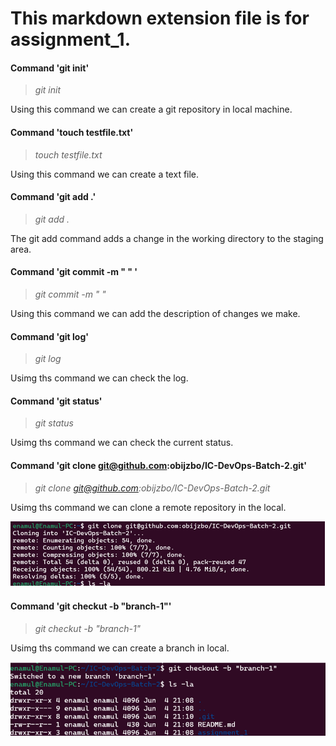 # This markdown extension file is for assignment_1.

#### Command 'git init'

>_git init_

Using this command we can create a git repository in local machine.

#### Command 'touch testfile.txt'

>_touch testfile.txt_

Using this command we can create a text file.

#### Command 'git add .'

>_git add ._

The git add command adds a change in the working directory to the staging area.

#### Command 'git commit -m " <add the description>" '

>_git commit -m " <add the description>"_

Using this command we can add the description of changes we make.

#### Command 'git log'

>_git log_

Usimg ths command we can check the log.

#### Command 'git status'

>_git status_

Usimg ths command we can check the current status.

#### Command 'git clone git@github.com:obijzbo/IC-DevOps-Batch-2.git'

>_git clone git@github.com:obijzbo/IC-DevOps-Batch-2.git_

Usimg ths command we can clone a remote repository in the local.

![](screenshots/clone.png)

#### Command 'git checkut -b "branch-1"'

>_git checkut -b "branch-1"_

Usimg ths command we can create a branch in local.

![](screenshots/branch.png)
